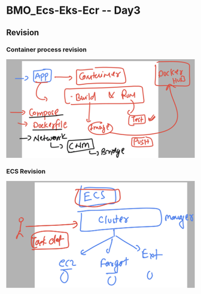 # BMO_Ecs-Eks-Ecr -- Day3

## Revision 
### Container process revision 

<img src="images/crev.png">

### ECS Revision 

<img src="images/ecsrev.png">

